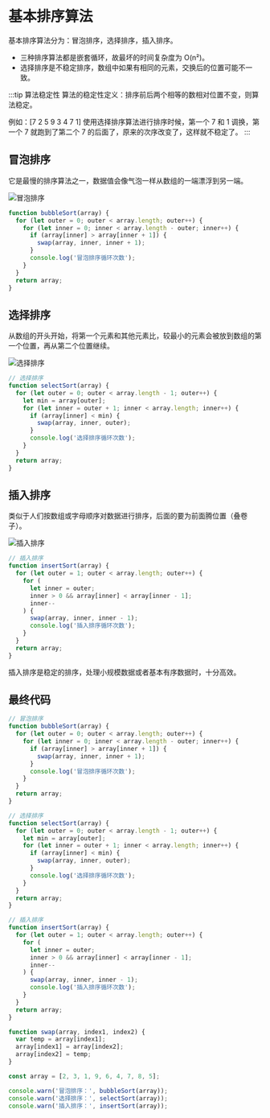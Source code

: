 # 基本排序算法

基本排序算法分为：冒泡排序，选择排序，插入排序。

- 三种排序算法都是嵌套循环，故最坏的时间复杂度为 O(n²)。
- 选择排序是不稳定排序，数组中如果有相同的元素，交换后的位置可能不一致。

:::tip 算法稳定性
算法的稳定性定义：排序前后两个相等的数相对位置不变，则算法稳定。

例如：[7 2 5 9 3 4 7 1] 使用选择排序算法进行排序时候，第一个 7 和 1 调换，第一个 7 就跑到了第二个 7 的后面了，原来的次序改变了，这样就不稳定了。
:::

## 冒泡排序

它是最慢的排序算法之一，数据值会像气泡一样从数组的一端漂浮到另一端。

![冒泡排序](冒泡排序.gif)

```js
function bubbleSort(array) {
  for (let outer = 0; outer < array.length; outer++) {
    for (let inner = 0; inner < array.length - outer; inner++) {
      if (array[inner] > array[inner + 1]) {
        swap(array, inner, inner + 1);
      }
      console.log('冒泡排序循环次数');
    }
  }
  return array;
}
```

## 选择排序

从数组的开头开始，将第一个元素和其他元素比，较最小的元素会被放到数组的第一个位置，再从第二个位置继续。

![选择排序](选择排序.gif)

```js
// 选择排序
function selectSort(array) {
  for (let outer = 0; outer < array.length - 1; outer++) {
    let min = array[outer];
    for (let inner = outer + 1; inner < array.length; inner++) {
      if (array[inner] < min) {
        swap(array, inner, outer);
      }
      console.log('选择排序循环次数');
    }
  }
  return array;
}
```

## 插入排序

类似于人们按数组或字母顺序对数据进行排序，后面的要为前面腾位置（叠卷子）。

![插入排序](插入排序.gif)

```js
// 插入排序
function insertSort(array) {
  for (let outer = 1; outer < array.length; outer++) {
    for (
      let inner = outer;
      inner > 0 && array[inner] < array[inner - 1];
      inner--
    ) {
      swap(array, inner, inner - 1);
      console.log('插入排序循环次数');
    }
  }
  return array;
}
```

插入排序是稳定的排序，处理小规模数据或者基本有序数据时，十分高效。

## 最终代码

```js
// 冒泡排序
function bubbleSort(array) {
  for (let outer = 0; outer < array.length; outer++) {
    for (let inner = 0; inner < array.length - outer; inner++) {
      if (array[inner] > array[inner + 1]) {
        swap(array, inner, inner + 1);
      }
      console.log('冒泡排序循环次数');
    }
  }
  return array;
}

// 选择排序
function selectSort(array) {
  for (let outer = 0; outer < array.length - 1; outer++) {
    let min = array[outer];
    for (let inner = outer + 1; inner < array.length; inner++) {
      if (array[inner] < min) {
        swap(array, inner, outer);
      }
      console.log('选择排序循环次数');
    }
  }
  return array;
}

// 插入排序
function insertSort(array) {
  for (let outer = 1; outer < array.length; outer++) {
    for (
      let inner = outer;
      inner > 0 && array[inner] < array[inner - 1];
      inner--
    ) {
      swap(array, inner, inner - 1);
      console.log('插入排序循环次数');
    }
  }
  return array;
}

function swap(array, index1, index2) {
  var temp = array[index1];
  array[index1] = array[index2];
  array[index2] = temp;
}

const array = [2, 3, 1, 9, 6, 4, 7, 8, 5];

console.warn('冒泡排序：', bubbleSort(array));
console.warn('选择排序：', selectSort(array));
console.warn('插入排序：', insertSort(array));
```
